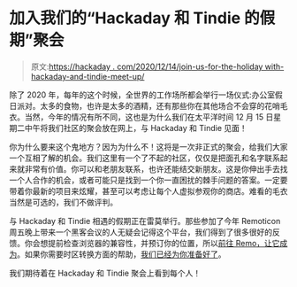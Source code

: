 # 加入我们的“Hackaday 和 Tindie 的假期”聚会

> 原文:[https://hackaday . com/2020/12/14/join-us-for-the-holiday with-hackaday-and-tindie-meet-up/](https://hackaday.com/2020/12/14/join-us-for-the-holiday-with-hackaday-and-tindie-meet-up/)

除了 2020 年，每年的这个时候，全世界的工作场所都会举行一场仪式:办公室假日派对。太多的食物，也许是太多的酒精，还有那些你在其他场合不会穿的花哨毛衣。当然，今年的情况有所不同，这也是为什么我们在太平洋时间 12 月 15 日星期二中午将我们社区的聚会放在网上，与 Hackaday 和 Tindie 见面！

你为什么要来这个鬼地方？因为为什么不！这将是一次非正式的聚会，给我们大家一个互相了解的机会。我们这里有一个了不起的社区，仅仅是把面孔和名字联系起来就非常有价值。你可以和老朋友联系，也许还能结交新朋友。这是你伸出手去找一个人合作的机会，或者可能只是找到一个你一直困扰的棘手问题的答案。一定要带着你最新的项目来炫耀，甚至可以考虑让每个人虚拟参观你的商店。难看的毛衣当然是可选的，我们不做评判。

与 Hackaday 和 Tindie 相遇的假期正在雷莫举行。那些参加了今年 Remoticon 周五晚上带来一个黑客会议的人无疑会记得这个平台，我们得到了很多很好的反馈。你会想提前检查浏览器的兼容性，并预订你的位置，所以[前往 Remo，让它成为](https://live.remo.co/e/holiday-with-hackaday-and-tindie/register)。如果你需要时区转换方面的帮助，[我们已经为你准备好了](https://www.timeanddate.com/countdown/christmas?iso=20201215T12&p0=224&msg=Holiday+with+Hackaday+and+Tindie&font=hand)。

我们期待着在 Hackaday 和 Tindie 聚会上看到每个人！